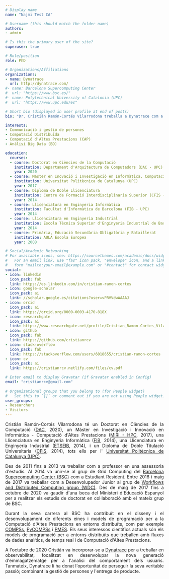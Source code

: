 ```yaml
---
# Display name
name: "Najmi Test CA"

# Username (this should match the folder name)
authors:
- admin

# Is this the primary user of the site?
superuser: true

# Role/position
role: PhD

# Organizations/Affiliations
organizations:
- name: Dynatrace
  url: http://dynatrace.com/
#- name: Barcelona Supercomputing Center
#  url: "https://www.bsc.es/"
#- name: Polytechnical University of Catalonia (UPC)
#  url: "https://www.upc.edu/es"

# Short bio (displayed in user profile at end of posts)
bio: "Dr. Cristián Ramón-Cortés Vilarrodona treballa a Dynatrace com a Team Lead."

interests:   
- Communicació i gestió de persones
- Computació Distribuïda
- Computació d'Altes Prestacions (CAP)
- Anàlisi Big Data (BD)

education:
  courses:
  - course: Doctorat en Ciències de la Computació
    institution: Departament d'Arquitectura de Computadors (DAC - UPC) y Barcelona Supercomputing Center (BSC)
    year: 2020
  - course: Master en Inovació i Investigació en Informàtica, Computació d'Altes Prestacions (MIRI - HPC)
    institution: Universitat Politècnica de Catalunya (UPC)
    year: 2017
  - course: Diploma de Doble Llicenciatura
    institution: Centre de Formació Interdisciplinaria Superior (CFIS - UPC)
    year: 2014
  - course: Llicenciatura en Enginyeria Informàtica
    institution: Facultat d'Informàtica de Barcelona (FIB - UPC)
    year: 2014
  - course: Llicenciatura en Enginyeria Industrial
    institution: Escola Tècnica Superior d'Enginyeria Industrial de Barcelona (ETSEIB - UPC)
    year: 2014
  - course: Primària, Educació Secundària Obligatòria y Batxillerat
    institution: AULA Escola Europea
    year: 2008

# Social/Academic Networking
# For available icons, see: https://sourcethemes.com/academic/docs/widgets/#icons
#   For an email link, use "fas" icon pack, "envelope" icon, and a link in the
#   form "mailto:your-email@example.com" or "#contact" for contact widget.
social:
- icon: linkedin
  icon_pack: fab
  link: https://es.linkedin.com/in/cristian-ramon-cortes
- icon: google-scholar
  icon_pack: ai
  link: //scholar.google.es/citations?user=vPRVVdwAAAAJ
- icon: orcid
  icon_pack: ai
  link: https://orcid.org/0000-0003-4170-818X
- icon: researchgate
  icon_pack: ai
  link: https://www.researchgate.net/profile/Cristian_Ramon-Cortes_Vilarrodona
- icon: github
  icon_pack: fab
  link: https://github.com/cristianrcv
- icon: stack-overflow
  icon_pack: fab
  link: https://stackoverflow.com/users/6018655/cristian-ramon-cortes
- icon: cv
  icon_pack: ai
  link: https://cristianrcv.netlify.com/files/cv.pdf

# Enter email to display Gravatar (if Gravatar enabled in Config)
email: "cristianrcv@gmail.com"
  
# Organizational groups that you belong to (for People widget)
#   Set this to `[]` or comment out if you are not using People widget.  
user_groups:
- Researchers
- Visitors
---
```



<p align="justify">
Cristián Ramón-Cortés Vilarrodona té un Doctorat en Ciències de la Computació (<a href="http://www.ac.upc.edu/es" target="_blank">DAC</a>, 2020), un Màster en Investigació i Innovació en Informàtica - Computació d'Altes Prestacions (<a href="https://masters.fib.upc.edu/masters/miri-high-performance-computing" target="_blank">MIRI - HPC</a>, 2017), una Llicenciatura en Enginyeria Informàtica (<a href="https://www.fib.upc.edu/" target="_blank">FIB</a>, 2014), una Llicenciatura en Enginyeria Industrial (<a href="https://etseib.upc.edu/ca" target="_blank">ETSEIB</a>, 2014), i un Diploma de Doble Titulació Universitaria (<a href="https://cfis.upc.edu/" target="_blank">CFIS</a>, 2014), tots ells per l' <a href="https://www.upc.edu/" target="_blank">Universitat Politècnica de Catalunya (UPC)</a>.
</p>

<p align="justify">
Des de 2011 fins a 2013 va treballar com a professor en una assessoria d'estudis. Al 2014 va unir-se al grup de Grid Computing del <a href="https://www.bsc.es/" target="_blank">Barcelona Supercomputing Center (BSC)</a> com a Estudiant Resident. Entre 2016 i maig de 2017 va treballar com a Desenvolupador Junior al grup de <a href="https://www.bsc.es/discover-bsc/organisation/scientific-structure/workflows-and-distributed-computing" target="_blank">Workflows and Distributed Computing group (WDC)</a>. Des de maig de 2017 fins a octubre de 2020 va gaudir d'una beca del Ministeri d'Educació Espanyol per a realitzar els estudis de doctorat en col·laboració amb el mateix grup de BSC.
</p>

<p align="justify">
Durant la seva carrera al BSC ha contribuït en el disseny i el desenvolupament de diferents eines i models de programació per a la Computació d'Altes Prestacions en entorns distribuïts, com per exemple <a href="http://compss.bsc.es" target="_blank">COMPSs</a>, <a href="http://compss.bsc.es" target="_blank">PyCOMPSs</a> i <a href="https://www.bsc.es/research-and-development/software-and-apps/software-list/pmes" target="_blank">PMES</a>. Els seus interessos científics actuals són els models de programació per a entorns distribuïts que treballen amb fluxes de dades analítics, de temps real i de Computació d'Altes Prestacions.
</p>

<p align="justify">
A l'octubre de 2020 Cristián va incorporar-se a <a href="https://dynatrace.com/" target="_blank">Dynatrace</a> per a treballar en observabilitat, focalitzat en desenvolupar la nova generació d'emmagatzematge per a l'analisi del comportament dels usuaris. Tanmateix, Dynatrace li ha donat l'oportunitat de perseguir la seva veritable passió; combinant la gestió de persones y l'entrega de producte.
</p>
